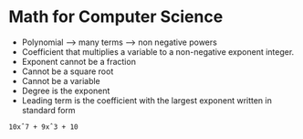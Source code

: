 # Math for Computer Science
- Polynomial --> many terms --> non negative powers
- Coefficient that multiplies a variable to a non-negative exponent integer.
- Exponent cannot be a fraction
- Cannot be a square root
- Cannot be a variable
- Degree is the exponent
- Leading term is the coefficient with the largest exponent written in standard form 
```
10xˆ7 + 9xˆ3 + 10
```